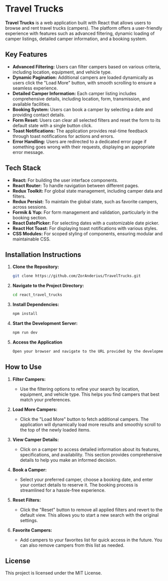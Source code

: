 # Travel Trucks

**Travel Trucks** is a web application built with React that allows users to browse and rent travel trucks (campers). The platform offers a user-friendly experience with features such as advanced filtering, dynamic loading of camper listings, detailed camper information, and a booking system.

## Key Features

- **Advanced Filtering:** Users can filter campers based on various criteria, including location, equipment, and vehicle type.
- **Dynamic Pagination:** Additional campers are loaded dynamically as users click the "Load More" button, with smooth scrolling to ensure a seamless experience.
- **Detailed Camper Information:** Each camper listing includes comprehensive details, including location, form, transmission, and available facilities.
- **Booking System:** Users can book a camper by selecting a date and providing contact details.
- **Form Reset:** Users can clear all selected filters and reset the form to its default state with a single button click.
- **Toast Notifications:** The application provides real-time feedback through toast notifications for actions and errors.
- **Error Handling:** Users are redirected to a dedicated error page if something goes wrong with their requests, displaying an appropriate error message.

## Tech Stack

- **React:** For building the user interface components.
- **React Router:** To handle navigation between different pages.
- **Redux Toolkit:** For global state management, including camper data and filters.
- **Redux Persist:** To maintain the global state, such as favorite campers, across sessions.
- **Formik & Yup:** For form management and validation, particularly in the booking section.
- **React DatePicker:** For selecting dates with a customizable date picker.
- **React Hot Toast:** For displaying toast notifications with various styles.
- **CSS Modules:** For scoped styling of components, ensuring modular and maintainable CSS.

## Installation Instructions

1. **Clone the Repository:**
   ```bash
   git clone https://github.com/ZorAnderius/TravelTrucks.git

2. **Navigate to the Project Directory:**
   ```bash
   cd react_travel_trucks


3. **Install Dependencies:**
   ```bash
   npm install


4. **Start the Development Server:**
   ```bash
   npm run dev


5. **Access the Application**
   ```bash
   Open your browser and navigate to the URL provided by the development server.


## How to Use

1. **Filter Campers:**
   - Use the filtering options to refine your search by location, equipment, and vehicle type. This helps you find campers that best match your preferences.

2. **Load More Campers:**
   - Click the "Load More" button to fetch additional campers. The application will dynamically load more results and smoothly scroll to the top of the newly loaded items.

3. **View Camper Details:**
   - Click on a camper to access detailed information about its features, specifications, and availability. This section provides comprehensive details to help you make an informed decision.

4. **Book a Camper:**
   - Select your preferred camper, choose a booking date, and enter your contact details to reserve it. The booking process is streamlined for a hassle-free experience.

5. **Reset Filters:**
   - Click the "Reset" button to remove all applied filters and revert to the default view. This allows you to start a new search with the original settings.

6. **Favorite Campers:**
   - Add campers to your favorites list for quick access in the future. You can also remove campers from this list as needed.


## License

This project is licensed under the MIT License.